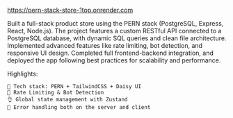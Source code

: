 https://pern-stack-store-1top.onrender.com

Built a full-stack product store using the PERN stack (PostgreSQL, Express, React, Node.js). The project features a custom RESTful API connected to a PostgreSQL database, with dynamic SQL queries and clean file architecture. Implemented advanced features like rate limiting, bot detection, and responsive UI design. Completed full frontend-backend integration, and deployed the app following best practices for scalability and performance.

Highlights:

    🌟 Tech stack: PERN + TailwindCSS + Daisy UI
    🚀 Rate Limiting & Bot Detection
    👌 Global state management with Zustand
    🐞 Error handling both on the server and client
